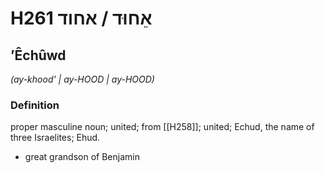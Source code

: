 # H261 אֵחוּד / אחוד

## ʼÊchûwd

_(ay-khood' | ay-HOOD | ay-HOOD)_

### Definition

proper masculine noun; united; from [[H258]]; united; Echud, the name of three Israelites; Ehud.

- great grandson of Benjamin
